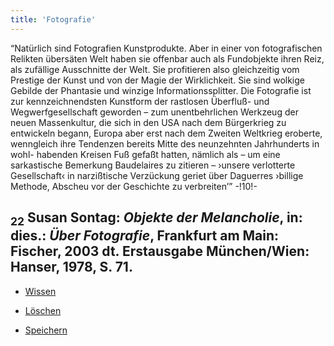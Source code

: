 ```yaml
---
title: 'Fotografie'
---
```


“Natürlich sind Fotografien Kunstprodukte. Aber in einer von fotografischen Relikten übersäten Welt haben sie offenbar auch als Fundobjekte ihren Reiz, als zufällige Ausschnitte der Welt. Sie profitieren also gleichzeitig vom Prestige der Kunst und von der Magie der Wirklichkeit. Sie sind wolkige Gebilde der Phantasie und winzige Informationssplitter. Die Fotografie ist zur kennzeichnendsten Kunstform der rastlosen Überfluß- und Wegwerfgesellschaft geworden – zum unentbehrlichen Werkzeug der neuen Massenkultur, die sich in den USA nach dem Bürgerkrieg zu entwickeln begann, Europa aber erst nach dem Zweiten Weltkrieg eroberte, wenngleich ihre Tendenzen bereits Mitte des neunzehnten Jahrhunderts in wohl- habenden Kreisen Fuß gefaßt hatten, nämlich als – um eine sarkastische Bemerkung Baudelaires zu zitieren – ›unsere verlotterte Gesellschaft‹ in narzißtische Verzückung geriet über Daguerres ›billige Methode, Abscheu vor der Geschichte zu verbreiten’” -!10!-
## <sub class="subscript">**22**</sub> Susan Sontag: _Objekte der Melancholie_, in: dies.: _Über Fotografie_, Frankfurt am Main: Fischer, 2003 dt. Erstausgabe München/Wien: Hanser, 1978, S. 71.

* [Wissen](Knowledge_de)

* [Löschen](Deleting_de)

* [Speichern](Saving_de)
